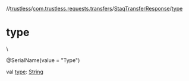 //[trustless](../../../index.md)/[com.trustless.requests.transfers](../index.md)/[StaqTransferResponse](index.md)/[type](type.md)

# type

\

@SerialName(value = &quot;Type&quot;)

val [type](type.md): [String](https://kotlinlang.org/api/latest/jvm/stdlib/kotlin/-string/index.html)
